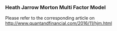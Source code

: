 ### Heath Jarrow Morton Multi Factor Model

Please refer to the corresponding article on http://www.quantandfinancial.com/2016/11/hjm.html
